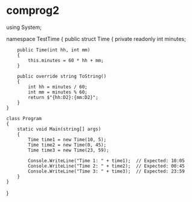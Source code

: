# comprog2
using System;

namespace TestTime
{
    public struct Time
    {
        private readonly int minutes;

        public Time(int hh, int mm)
        {
            this.minutes = 60 * hh + mm;
        }

        public override string ToString()
        {
            int hh = minutes / 60;
            int mm = minutes % 60;
            return $"{hh:D2}:{mm:D2}";
        }
    }

    class Program
    {
        static void Main(string[] args)
        {
            Time time1 = new Time(10, 5);
            Time time2 = new Time(0, 45);
            Time time3 = new Time(23, 59);

            Console.WriteLine("Time 1: " + time1);  // Expected: 10:05
            Console.WriteLine("Time 2: " + time2);  // Expected: 00:45
            Console.WriteLine("Time 3: " + time3);  // Expected: 23:59
        }
    }
}
